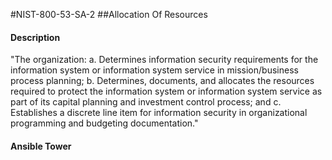 #NIST-800-53-SA-2
##Allocation Of Resources
#### Description
"The organization:
  a.  Determines information security requirements for the information system or information system service in mission/business process planning;
  b.  Determines, documents, and allocates the resources required to protect the information system or information system service as part of its capital planning and investment control process; and
  c.  Establishes a discrete line item for information security in organizational programming and budgeting documentation."
#### Ansible Tower

